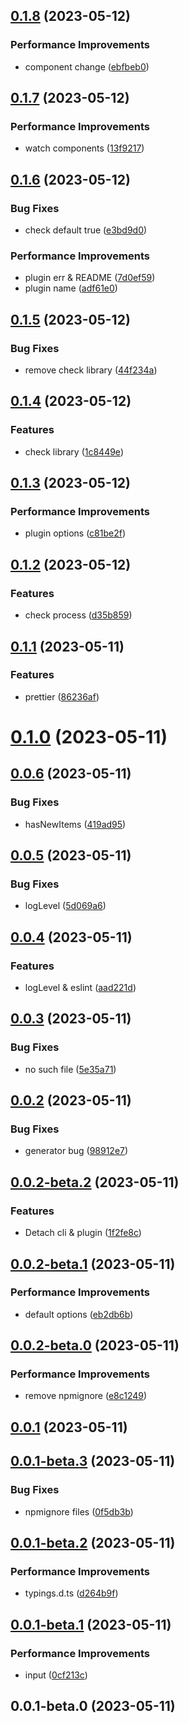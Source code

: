 ## [0.1.8](https://github.com/wc19950724/auto-import-webpack-plugin/compare/v0.1.7...v0.1.8) (2023-05-12)


### Performance Improvements

*  component change ([ebfbeb0](https://github.com/wc19950724/auto-import-webpack-plugin/commit/ebfbeb0621056c4475bef7d4e1bc961da00ccb74))



## [0.1.7](https://github.com/wc19950724/auto-import-webpack-plugin/compare/v0.1.6...v0.1.7) (2023-05-12)


### Performance Improvements

*  watch components ([13f9217](https://github.com/wc19950724/auto-import-webpack-plugin/commit/13f92176cd0618e9f6b1fdcbe185c16a2868ac16))



## [0.1.6](https://github.com/wc19950724/auto-import-webpack-plugin/compare/v0.1.5...v0.1.6) (2023-05-12)


### Bug Fixes

*  check default true ([e3bd9d0](https://github.com/wc19950724/auto-import-webpack-plugin/commit/e3bd9d090b0b5fa79c385d4680a024e07ee08954))


### Performance Improvements

*  plugin err & README ([7d0ef59](https://github.com/wc19950724/auto-import-webpack-plugin/commit/7d0ef599b70357794db036147881beb36842b724))
*  plugin name ([adf61e0](https://github.com/wc19950724/auto-import-webpack-plugin/commit/adf61e0fb1069d8bf9b26f871c8be48d0c21138b))



## [0.1.5](https://github.com/wc19950724/auto-import-webpack-plugin/compare/v0.1.4...v0.1.5) (2023-05-12)


### Bug Fixes

*  remove check library ([44f234a](https://github.com/wc19950724/auto-import-webpack-plugin/commit/44f234aa608e771216e60b1e7cd73661ecbd2f94))



## [0.1.4](https://github.com/wc19950724/auto-import-webpack-plugin/compare/v0.1.3...v0.1.4) (2023-05-12)


### Features

*  check library ([1c8449e](https://github.com/wc19950724/auto-import-webpack-plugin/commit/1c8449ee79c8779dd64957157666c8b180da2e2c))



## [0.1.3](https://github.com/wc19950724/auto-import-webpack-plugin/compare/v0.1.2...v0.1.3) (2023-05-12)


### Performance Improvements

*  plugin options ([c81be2f](https://github.com/wc19950724/auto-import-webpack-plugin/commit/c81be2f1482d514924ced3870284fc55ba98231a))



## [0.1.2](https://github.com/wc19950724/auto-import-webpack-plugin/compare/v0.1.1...v0.1.2) (2023-05-12)


### Features

*  check process ([d35b859](https://github.com/wc19950724/auto-import-webpack-plugin/commit/d35b8599e6d8c403d9ddb0c9a84ab988a21f03a2))



## [0.1.1](https://github.com/wc19950724/auto-import-webpack-plugin/compare/v0.1.0...v0.1.1) (2023-05-11)


### Features

*  prettier ([86236af](https://github.com/wc19950724/auto-import-webpack-plugin/commit/86236affcdea205570ab1479e574c5924fa48dd1))



# [0.1.0](https://github.com/wc19950724/auto-import-webpack-plugin/compare/v0.0.6...v0.1.0) (2023-05-11)



## [0.0.6](https://github.com/wc19950724/auto-import-webpack-plugin/compare/v0.0.5...v0.0.6) (2023-05-11)


### Bug Fixes

*  hasNewItems ([419ad95](https://github.com/wc19950724/auto-import-webpack-plugin/commit/419ad95d3682ebebd88e66aa53f15e8f22d422bb))



## [0.0.5](https://github.com/wc19950724/auto-import-webpack-plugin/compare/v0.0.4...v0.0.5) (2023-05-11)


### Bug Fixes

*  logLevel ([5d069a6](https://github.com/wc19950724/auto-import-webpack-plugin/commit/5d069a6d51ceebc6dd80693a69112f0b9cc95996))



## [0.0.4](https://github.com/wc19950724/auto-import-webpack-plugin/compare/v0.0.3...v0.0.4) (2023-05-11)


### Features

*  logLevel & eslint ([aad221d](https://github.com/wc19950724/auto-import-webpack-plugin/commit/aad221d097a99f016129d0afbcfba24f82375322))



## [0.0.3](https://github.com/wc19950724/auto-import-webpack-plugin/compare/v0.0.2...v0.0.3) (2023-05-11)


### Bug Fixes

*  no such file ([5e35a71](https://github.com/wc19950724/auto-import-webpack-plugin/commit/5e35a718a26edc8bc9f9cc757354bc5e1454d3e5))



## [0.0.2](https://github.com/wc19950724/auto-import-webpack-plugin/compare/v0.0.2-beta.2...v0.0.2) (2023-05-11)


### Bug Fixes

*  generator bug ([98912e7](https://github.com/wc19950724/auto-import-webpack-plugin/commit/98912e76f593ac463b856764126f697d5fa016a0))



## [0.0.2-beta.2](https://github.com/wc19950724/auto-import-webpack-plugin/compare/v0.0.2-beta.1...v0.0.2-beta.2) (2023-05-11)


### Features

*  Detach cli & plugin ([1f2fe8c](https://github.com/wc19950724/auto-import-webpack-plugin/commit/1f2fe8c5acab0d0bc0adbb8bf611ae5f815493b2))



## [0.0.2-beta.1](https://github.com/wc19950724/auto-import-webpack-plugin/compare/v0.0.2-beta.0...v0.0.2-beta.1) (2023-05-11)


### Performance Improvements

*  default options ([eb2db6b](https://github.com/wc19950724/auto-import-webpack-plugin/commit/eb2db6b2d5784611ce9c32eaa3a7eae1d0e15ee1))



## [0.0.2-beta.0](https://github.com/wc19950724/auto-import-webpack-plugin/compare/v0.0.1...v0.0.2-beta.0) (2023-05-11)


### Performance Improvements

*  remove npmignore ([e8c1249](https://github.com/wc19950724/auto-import-webpack-plugin/commit/e8c1249322accc5e344c8e9e978620d25b7cd162))



## [0.0.1](https://github.com/wc19950724/auto-import-webpack-plugin/compare/v0.0.1-beta.3...v0.0.1) (2023-05-11)



## [0.0.1-beta.3](https://github.com/wc19950724/auto-import-webpack-plugin/compare/v0.0.1-beta.2...v0.0.1-beta.3) (2023-05-11)


### Bug Fixes

*  npmignore files ([0f5db3b](https://github.com/wc19950724/auto-import-webpack-plugin/commit/0f5db3b18585412815994361954528d2d59f5da8))



## [0.0.1-beta.2](https://github.com/wc19950724/auto-import-webpack-plugin/compare/v0.0.1-beta.1...v0.0.1-beta.2) (2023-05-11)


### Performance Improvements

*  typings.d.ts ([d264b9f](https://github.com/wc19950724/auto-import-webpack-plugin/commit/d264b9fde04a59f566230e68484964e9745d821e))



## [0.0.1-beta.1](https://github.com/wc19950724/auto-import-webpack-plugin/compare/v0.0.1-beta.0...v0.0.1-beta.1) (2023-05-11)


### Performance Improvements

*  input ([0cf213c](https://github.com/wc19950724/auto-import-webpack-plugin/commit/0cf213cd13789be02dbf8a4cb81efefed022a015))



## 0.0.1-beta.0 (2023-05-11)



